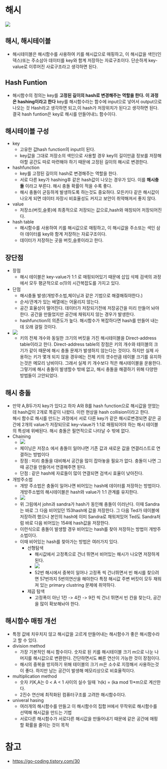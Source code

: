 # 해시
![](https://img1.daumcdn.net/thumb/R1280x0/?scode=mtistory2&fname=https%3A%2F%2Fblog.kakaocdn.net%2Fdn%2FeHiqbk%2FbtqS1WeoGXA%2FfIo6eAPnZtGiY9Glrn8Zek%2Fimg.png)
## 해시, 해시테이블
- 해시테이블은 해시함수를 사용하여 키를 해시값으로 매핑하고, 이 해시값을 색인(인덱스)또는 주소삼아 데이터를 key와 함계 저장하는 자료구조이다. 단순하게 key-value로 이루어진 사료구조라고 생각하면 된다.
## Hash Funtion
- 해시함수의 정의는 key를 **고정된 길이의 hash로 변경해주는 역할을 한다. 이 과정은 hashing이라고 한다** key를 해시함수라는 함수에 input으로 넣어서 output으로 나오는 것 Hash라고 생각하면 되고,이 hash가 저장위치가 된다고 생각하면 된다. 결국 hash funtion은 key로 해시를 만들어내느 함수이다.
## 해시테이블 구성
- key
  - 고유한 값hash function의 input이 된다.
  - key값을 그대로 저장소의 색인으로 사용할 경우 key의 길이만큼 정보를 저장해야할 공간도 따로 마련해야 하기 때문에 고정된 길이의 해시로 변경한다.
- hashfunction
  - key를 고정된 길이의 hash로 변경해주는 역할을 한다.
  - 서로 다른 key가 hashing후 같은 hash값이 나오는 경우가 있다. 이를 **해시충돌** 이라고 부른다. 해시 충돌 확률이 적을 수록 좋다.
  - 해시 충돌이 균등하게 발생하도록 하는것도 중요하다. 모든키다 같은 해시값이 나오게 되면 데이터 자장시 비효율성도 커지고 보안이 취약해져서 좋지 않다.
- value
  - 저장소(버킷,슬롯)에 최종적으로 저장되는 값으로,hash와 매칭되어 저장되어진다.
- hash table
  - 해시함수를 사용하여 키를 해시값으로 매핑하고, 이 해시값을 주소또는 색인 삼아 데이터를 key와 함계 저장하는 자료구조이다.
  - 데이터가 저장하는 곳을 버킷,슬롯이라고 한다.
## 장단점
- 장점
  - 해시 테이블은 key-value가 1:1 로 매핑되어있기 때문에 삽입 삭제 검색의 과정에서 모두 평균적으로 o(1)의 시간복잡도를 가지고 있다.
- 단점
  - 해시충돌 발생(개방주소법,체이닝과 같은 기법으로 해결해줘야한다.)
  - 순서/관계가 있는 배열에는 어울리지 않는다.
  - 공간 효율성이 떨어진다. 데이터가 저장되기전에 저장공간을 미리 만들어 놔야한다. 공간을 만들었지만 공간에 채워지지 않는 경우가 발생한다.
  - hashfunction의 의존도가 높다. 해시함수가 복잡하다면 hash를 만들어 내는데 오래 걸릴 것이다.
- ![](https://img1.daumcdn.net/thumb/R1280x0/?scode=mtistory2&fname=https%3A%2F%2Fblog.kakaocdn.net%2Fdn%2FbjQM18%2FbtqTh0eKrgg%2F6elm4BkpGBazUNfyyQTTkk%2Fimg.png)
  - 키의 전체 개수와 동일한 크기의 버킷을 가진 해시테이블을 Direct-address table이라고 한다. Direct-address table의 장점은 키의 개수와 테이블의 크기가 같이 때문에 해시 충돌 문제가 발생하지 않는다는 것이다. 하지만 실제 사용하는 키가 몇개 되지 않을 경우에는 전체 키의 갯수만큼 테이블 크기를 유지하는것은 메모리 낭비이다. 그래서 실제 키 개수보다 적은 해시테이블을 운용한다. 그렇기에 해시 충돌이 발생할수 밖에 없고, 해시 충돌을 해결하기 위해 다양한 방법들이 고안되었다.
## 해시 충돌
- 만약 A,B두가지 key가 있다고 하자 A와 B를 hash function으로 해시값을 얻었는데 hash값이 2개로 똑같이 나왔다. 이런 현상을 hash collision이라고 한다. </br> 해시 함수로 해시를 만드는 과정에서 서로 다른 key가 같은 해시로변경되면 같은 공간에 2개의 value가 저장되므로 key-vlaue가 1:1로 매핑되어야 하는 해시 테이블의 특성에 위배된다. 해시 충돌은 필연적으로 나타날 수 밖에 없다.
- Chaining
  - ![](https://img1.daumcdn.net/thumb/R1280x0/?scode=mtistory2&fname=https%3A%2F%2Fblog.kakaocdn.net%2Fdn%2FnMfgg%2FbtqS1WyRuWI%2F32LmJGOvrT9YTndHMvYW50%2Fimg.png)
  - 체이닝은 저장소 에서 충돌이 일어나면 기존 값과 새로운 값을 연결리스트로 연결하는 방법이다
  - 장점 : 미리 충돌을 대비해서 공간을 많이 잡아놓을 필요가 없다. 충돌이 나면 그때 공간을 만들어서 연결해주면 된다.
  - 단점 : 같은 hash에 자료들이 많이 연결되면 검색시 효율이 낮아진다.
- 개방주소법
  - 개방 주소법은 충돌이 일어나면 비어있는 hash에 데이터를 저장하는 방법이다. 개방주소법의 해시테이블은 hash와 value가 1:1 관계를 유지한다.
  - ![](https://img1.daumcdn.net/thumb/R1280x0/?scode=mtistory2&fname=https%3A%2F%2Fblog.kakaocdn.net%2Fdn%2FqT8Kh%2FbtqSZxlHJBv%2FOOV1zISHKWBVoJGRDiytDK%2Fimg.png)
  - 위 그림에서 john과 sandra가 hash가 동인해 충돌이 이러난다. 이때 Sandra는 바로 그 다음 비어있던 153hash에 값을 저장한다. 그 다음 Ted가 테이블에 저장하려 했으나 본인의 hash에 이미 Sandra로 채워져있어 Ted도 Sandra처럼 바로 다음 비어있는 154에 hash값을 저장한다.
  - 이런식으로 충돌이 발생할 경우 비어있는 hash를 찾아 저장하는 방법이 개방주소법이다.
  - 이때 비어있는 hash를 찾아가는 방법은 여러가지 있다.
    - 선형탐색
      - 해시값에서 고정폭으로 건너 뛰면서 비어있는 해시가 나오면 저장하게 된다.
      - ![](https://img1.daumcdn.net/thumb/R1280x0/?scode=mtistory2&fname=https%3A%2F%2Fblog.kakaocdn.net%2Fdn%2FdObW50%2FbtqS6WR4DDX%2FMMAfztdjaT8fgJ0whFFy0K%2Fimg.png)
      - 52번 해시에서 중복이 일어나 고정폭 씩 건너뛰면서 빈 해시를 찾으려면 57번까지 5번의연산을 해야한다 특정 해시값 주변 버킷이 모두 채워져 있는 primary clustring 문제에 취약하다.
    - 제곱 탐색
      - 고정폭이 아닌 1칸 -> 4칸  -> 9칸 씩 건너 뛰면서 빈 칸을 찾는다, 공간을 많이 확보해놔야 한다.
## 해시함수 매핑 개선
- 특정 값에 치우치지 않고 해시값을 고르게 만들어내는 해시함수가 좋은 해시함수라고 할 수 있다.
- division method
  - 가장 기본적인 해시 함수이다. 숫자로 된 키를 해시테이블 크기 m으로 나눈 나머지를 해시값으로 변환한다. 간단하면서도 빠른 연산이 가능한 것이 장점이다.
  - 해시의 중복을 방지하기 위해 테이블의 크기 m은 소수로 지정해서 사용하는것이 좋다. 하지만 남는 공간이 발생해 메모리상으로 비효율적이다.
- multiplication method
  - 숫자 키K,A는 0 < A < 1 사이의 실수 일때 `h(k) = (ka mod 1)*m으로 계산한다.
  - 2진수 연산에 최적화된 컴퓨터구조를 고려한 해시함수이다.
- univeral hasing
  - 여러개의 해시함수를 만들고 이 해시함수의 집합 H에서 무작위로 해시함수를 선택해 해시값을 만드는 기법
  - 서로다른 해시함수가 서로다른 해시값을 만들어내기 때문에 같은 공간에 매핑할 확률을 줄이는 것이 목적
# 참고
- https://go-coding.tistory.com/30